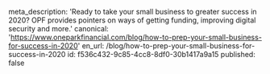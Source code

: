 meta_description: 'Ready to take your small business to greater success in 2020? OPF provides pointers on ways of getting funding, improving digital security and more.'
canonical: 'https://www.oneparkfinancial.com/blog/how-to-prep-your-small-business-for-success-in-2020'
en_url: /blog/how-to-prep-your-small-business-for-success-in-2020
id: f536c432-9c85-4cc8-8df0-30b1417a9a15
published: false
